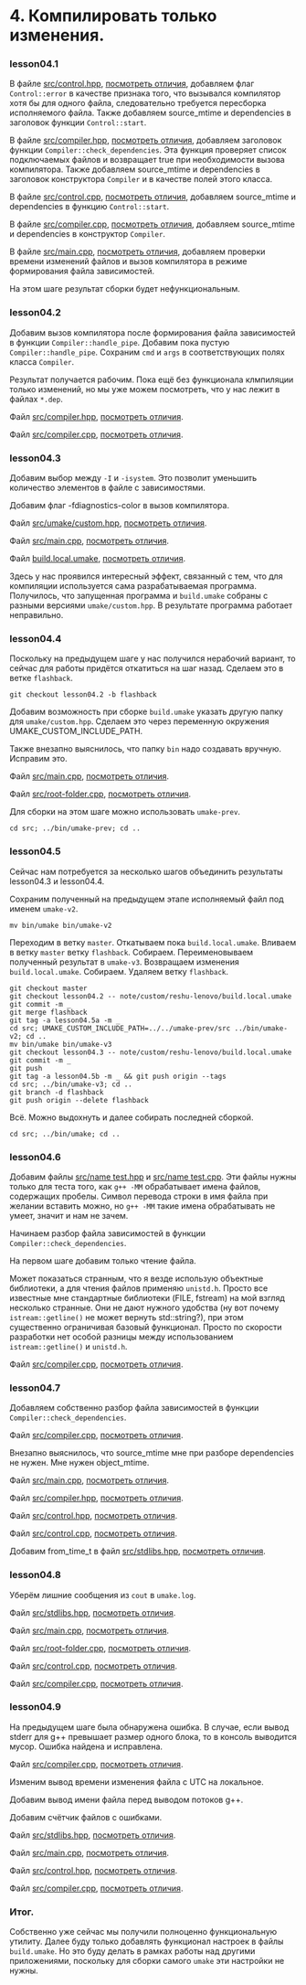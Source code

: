 # 4. Компилировать только изменения.

### lesson04.1

В файле [src/control.hpp](/../lesson04.1/src/control.hpp), [посмотреть отличия](/../../compare/c041..c041a), добавляем флаг `Control::error` в качестве признака того, что вызывался компилятор хотя бы для одного файла, следовательно требуется пересборка исполняемого файла. Также добавляем source_mtime и dependencies в заголовок функции `Control::start`.

В файле [src/compiler.hpp](/../lesson04.1/src/compiler.hpp), [посмотреть отличия](/../../compare/c041a..c041b), добавляем заголовок функции `Compiler::check_dependencies`. Эта функция проверяет список подключаемых файлов и возвращает true при необходимости вызова компилятора. Также добавляем source_mtime и dependencies в заголовок конструктора `Compiler` и в качестве полей этого класса.

В файле [src/control.cpp](/../lesson04.1/src/control.cpp), [посмотреть отличия](/../../compare/c041b..c041c), добавляем source_mtime и dependencies в функцию `Control::start`.

В файле [src/compiler.cpp](/../lesson04.1/src/compiler.cpp), [посмотреть отличия](/../../compare/c041c..c041d), добавляем source_mtime и dependencies в конструктор `Compiler`.

В файле [src/main.cpp](/../lesson04.1/src/main.cpp), [посмотреть отличия](/../../compare/c041d..c041e), добавляем проверки времени изменений файлов и вызов компилятора в режиме формирования файла зависимостей.

На этом шаге результат сборки будет нефункциональным.

### lesson04.2

Добавим вызов компилятора после формирования файла зависимостей в функции `Compiler::handle_pipe`. Добавим пока пустую `Compiler::handle_pipe`. Сохраним `cmd` и `args` в соответствующих полях класса `Compiler`.

Результат получается рабочим. Пока ещё без функционала клмпиляции только изменений, но мы уже можем посмотреть, что у нас лежит в файлах `*.dep`.

Файл [src/compiler.hpp](/../lesson04.2/src/compiler.hpp), [посмотреть отличия](/../../compare/c042..c042a).

Файл [src/compiler.cpp](/../lesson04.2/src/compiler.cpp), [посмотреть отличия](/../../compare/c042a..c042b).

### lesson04.3

Добавим выбор между `-I` и `-isystem`. Это позволит уменьшить количество элементов в файле с зависимостями.

Добавим флаг -fdiagnostics-color в вызов компилятора.

Файл [src/umake/custom.hpp](/../lesson04.3/src/umake/custom.hpp), [посмотреть отличия](/../../compare/c043..c043a).

Файл [src/main.cpp](/../lesson04.3/src/main.cpp), [посмотреть отличия](/../../compare/c043a..c043b).

Файл [build.local.umake](/../lesson04.3/note/custom/reshu-lenovo/build.local.umake), [посмотреть отличия](/../../compare/c043b..c043c).

Здесь у нас проявился интересный эффект, связанный с тем, что для компиляции используется сама разрабатываемая программа. Получилось, что запущенная программа и `build.umake` собраны с разными версиями `umake/custom.hpp`. В результате программа работает неправильно.

### lesson04.4

Поскольку на предыдущем шаге у нас получился нерабочий вариант, то сейчас для работы придётся откатиться на шаг назад. Сделаем это в ветке `flashback`.
```
git checkout lesson04.2 -b flashback
```

Добавим возможность при сборке `build.umake` указать другую папку для `umake/custom.hpp`. Сделаем это через переменную окружения UMAKE_CUSTOM_INCLUDE_PATH.

Также внезапно выяснилось, что папку `bin` надо создавать вручную. Исправим это.

Файл [src/main.cpp](/../lesson04.4/src/main.cpp), [посмотреть отличия](/../../compare/c044..c044a).

Файл [src/root-folder.cpp](/../lesson04.4/src/root-folder.cpp), [посмотреть отличия](/../../compare/c044a..c044b).

Для сборки на этом шаге можно использовать `umake-prev`.
```
cd src; ../bin/umake-prev; cd ..
```

### lesson04.5

Сейчас нам потребуется за несколько шагов объединить результаты lesson04.3 и lesson04.4.

Сохраним полученный на предыдущем этапе исполняемый файл под именем `umake-v2`.
```
mv bin/umake bin/umake-v2
```

Переходим в ветку `master`. Откатываем пока `build.local.umake`. Вливаем в ветку `master` ветку `flashback`. Собираем. Переименовываем полученный результат в `umake-v3`. Возвращаем изменения `build.local.umake`. Собираем. Удаляем ветку `flashback`.
```
git checkout master
git checkout lesson04.2 -- note/custom/reshu-lenovo/build.local.umake
git commit -m _
git merge flashback
git tag -a lesson04.5a -m _
cd src; UMAKE_CUSTOM_INCLUDE_PATH=../../umake-prev/src ../bin/umake-v2; cd ..
mv bin/umake bin/umake-v3
git checkout lesson04.3 -- note/custom/reshu-lenovo/build.local.umake
git commit -m _
git push
git tag -a lesson04.5b -m _ && git push origin --tags
cd src; ../bin/umake-v3; cd ..
git branch -d flashback
git push origin --delete flashback
```

Всё. Можно выдохнуть и далее собирать последней сборкой.
```
cd src; ../bin/umake; cd ..
```

### lesson04.6

Добавим файлы [src/name test.hpp](/../lesson04.6/src/name%20test.hpp) и [src/name test.cpp](/../lesson04.6/src/name%20test.cpp). Эти файлы нужны только для теста того, как `g++ -MM` обрабатывает имена файлов, содержащих пробелы. Символ перевода строки в имя файла при желании вставить можно, но `g++ -MM` такие имена обрабатывать не умеет, значит и нам не зачем.

Начинаем разбор файла зависимостей в функции `Compiler::check_dependencies`.

На первом шаге добавим только чтение файла.

Может показаться странным, что я везде использую объектные библиотеки, а для чтения файлов применяю `unistd.h`. Просто все известные мне стандартные библиотеки (FILE, fstream) на мой взгляд несколько странные. Они не дают нужного удобства (ну вот почему `istream::getline()` не может вернуть std::string?), при этом существенно ограничивая базовый функционал. Просто по скорости разработки нет особой разницы между использованием `istream::getline()` и `unistd.h`.

Файл [src/compiler.cpp](/../lesson04.6/src/compiler.cpp), [посмотреть отличия](/../../compare/c046..c046a).


### lesson04.7

Добавляем собственно разбор файла зависимостей в функции `Compiler::check_dependencies`.

Файл [src/compiler.cpp](/../lesson04.7/src/compiler.cpp), [посмотреть отличия](/../../compare/c047..c047a).

Внезапно выяснилось, что source_mtime мне при разборе dependencies не нужен. Мне нужен object_mtime.

Файл [src/main.cpp](/../lesson04.7/src/main.cpp), [посмотреть отличия](/../../compare/c047a..c047b).

Файл [src/compiler.hpp](/../lesson04.7/src/compiler.hpp), [посмотреть отличия](/../../compare/c047b..c047c).

Файл [src/control.hpp](/../lesson04.7/src/control.hpp), [посмотреть отличия](/../../compare/c047c..c047d).

Файл [src/control.cpp](/../lesson04.7/src/control.cpp), [посмотреть отличия](/../../compare/c047d..c047f).

Добавим from_time_t в файл [src/stdlibs.hpp](/../lesson04.7/src/stdlibs.hpp), [посмотреть отличия](/../../compare/c047f..c047g).


### lesson04.8

Уберём лишние сообщения из `cout` в `umake.log`.

Файл [src/stdlibs.hpp](/../lesson04.8/src/stdlibs.hpp), [посмотреть отличия](/../../compare/c048..c048a).

Файл [src/main.cpp](/../lesson04.8/src/main.cpp), [посмотреть отличия](/../../compare/c048a..c048b).

Файл [src/root-folder.cpp](/../lesson04.8/src/root-folder.cpp), [посмотреть отличия](/../../compare/c048b..c048c).

Файл [src/control.cpp](/../lesson04.8/src/control.cpp), [посмотреть отличия](/../../compare/c048c..c048d).

Файл [src/compiler.cpp](/../lesson04.8/src/compiler.cpp), [посмотреть отличия](/../../compare/c048d..c048e).


### lesson04.9

На предыдущем шаге была обнаружена ошибка. В случае, если вывод stderr для g++ превышает размер одного блока, то в консоль выводится мусор. Ошибка найдена и исправлена.

Файл [src/compiler.cpp](/../lesson04.9a/src/compiler.cpp), [посмотреть отличия](/../../compare/c049..c049a).

Изменим вывод времени изменения файла с UTC на локальное.

Добавим вывод имени файла перед выводом потоков g++.

Добавим счётчик файлов с ошибками.

Файл [src/stdlibs.hpp](/../lesson04.9b/src/stdlibs.hpp), [посмотреть отличия](/../../compare/c049b..c049c).

Файл [src/main.cpp](/../lesson04.9b/src/main.cpp), [посмотреть отличия](/../../compare/c049c..c049d).

Файл [src/control.hpp](/../lesson04.9b/src/control.hpp), [посмотреть отличия](/../../compare/c049d..c049e).

Файл [src/compiler.cpp](/../lesson04.9b/src/compiler.cpp), [посмотреть отличия](/../../compare/c049e..c049f).


### Итог.

Собственно уже сейчас мы получили полноценно функциональную утилиту. Далее буду только добавлять функционал настроек в файлы `build.umake`. Но это буду делать в рамках работы над другими приложениями, поскольку для сборки самого `umake` эти настройки не нужны.
